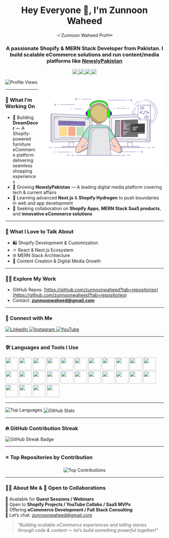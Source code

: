 <h1 align="center">Hey Everyone 👋, I'm Zunnoon Waheed</h1>

<div align="center" style="margin-top: 20px;">
  <img src="https://avatars.githubusercontent.com/u/583231?v=4" alt="Zunnoon Waheed Profile" width="150" style="border-radius: 50%;" />
</div>

<h3 align="center">
  A passionate Shopify & MERN Stack Developer from Pakistan.  
  I build scalable eCommerce solutions and run content/media platforms like  
  <a href="https://www.youtube.com/@NewslyPakistan" target="_blank">NewslyPakistan</a>
</h3>

<p align="center">
  <a href="https://github.com/zunnoonwaheed">
    <img src="https://img.shields.io/github/followers/zunnoonwaheed?label=Follow&style=social" />
  </a>
  <a href="https://github.com/zunnoonwaheed?tab=repositories" title="Repositories">
    <img src="https://img.shields.io/github/repo-size/zunnoonwaheed?style=flat-square" />
  </a>
  <a href="https://github.com/zunnoonwaheed" title="GitHub Stars">
    <img src="https://img.shields.io/github/stars/zunnoonwaheed?style=flat-square" />
  </a>
  <a href="https://github.com/zunnoonwaheed" title="Total Contributions">
    <img src="https://img.shields.io/github/commit-activity/m/zunnoonwaheed?style=flat-square" />
  </a>
</p>

<img align="right" alt="Coding" width="400" src="https://raw.githubusercontent.com/devSouvik/devSouvik/master/gif3.gif" />

<p align="left">
  <img src="https://komarev.com/ghpvc/?username=zunnoonwaheed&label=Profile%20views&color=0e75b6&style=flat" alt="Profile Views" />
</p>

---

### 🚀 What I’m Working On

- 🔭 Building **DreamDecor** — A Shopify-powered furniture eCommerce platform delivering seamless shopping experiences  
- 📰 Growing **NewslyPakistan** — A leading digital media platform covering tech & current affairs  
- 🌱 Learning advanced **Next.js** & **Shopify Hydrogen** to push boundaries in web and app development  
- 🤝 Seeking collaboration on **Shopify Apps**, **MERN Stack SaaS products**, and **innovative eCommerce solutions**  

---

### 💬 What I Love to Talk About

- 🛍️ Shopify Development & Customization  
- ⚛️ React & Next.js Ecosystem  
- 🌐 MERN Stack Architecture  
- 📰 Content Creation & Digital Media Growth  

---

### 👨‍💻 Explore My Work

- GitHub Repos: [https://github.com/zunnoonwaheed?tab=repositories](https://github.com/zunnoonwaheed?tab=repositories)  
- Contact: **zunnoonwaheed@gmail.com**

---

### 🔗 Connect with Me

<p align="left">
  <a href="https://linkedin.com/in/zunnoonwaheed" target="_blank" rel="noopener noreferrer">
    <img src="https://raw.githubusercontent.com/rahuldkjain/github-profile-readme-generator/master/src/images/icons/Social/linked-in-alt.svg" alt="LinkedIn" height="30" width="40" />
  </a>
  <a href="https://instagram.com/zunnoonwaheed" target="_blank" rel="noopener noreferrer">
    <img src="https://raw.githubusercontent.com/rahuldkjain/github-profile-readme-generator/master/src/images/icons/Social/instagram.svg" alt="Instagram" height="30" width="40" />
  </a>
  <a href="https://www.youtube.com/@NewslyPakistan" target="_blank" rel="noopener noreferrer">
    <img src="https://raw.githubusercontent.com/rahuldkjain/github-profile-readme-generator/master/src/images/icons/Social/youtube.svg" alt="YouTube" height="30" width="40" />
  </a>
</p>

---

### 🛠️ Languages and Tools I Use

<p align="left">
  <img src="https://cdn.jsdelivr.net/gh/devicons/devicon/icons/c/c-original.svg" width="40" height="40" />
  <img src="https://cdn.jsdelivr.net/gh/devicons/devicon/icons/cplusplus/cplusplus-original.svg" width="40" height="40" />
  <img src="https://cdn.jsdelivr.net/gh/devicons/devicon/icons/csharp/csharp-original.svg" width="40" height="40" />
  <img src="https://cdn.jsdelivr.net/gh/devicons/devicon/icons/css3/css3-original.svg" width="40" height="40" />
  <img src="https://cdn.jsdelivr.net/gh/devicons/devicon/icons/docker/docker-original.svg" width="40" height="40" />
  <img src="https://cdn.jsdelivr.net/gh/devicons/devicon/icons/express/express-original.svg" width="40" height="40" />
  <img src="https://cdn.jsdelivr.net/gh/devicons/devicon/icons/figma/figma-original.svg" width="40" height="40" />
  <img src="https://cdn.jsdelivr.net/gh/devicons/devicon/icons/git/git-original.svg" width="40" height="40" />
  <img src="https://cdn.jsdelivr.net/gh/devicons/devicon/icons/html5/html5-original.svg" width="40" height="40" />
  <img src="https://cdn.jsdelivr.net/gh/devicons/devicon/icons/javascript/javascript-original.svg" width="40" height="40" />
  <img src="https://www.vectorlogo.zone/logos/jenkins/jenkins-icon.svg" width="40" height="40" />
  <img src="https://cdn.jsdelivr.net/gh/devicons/devicon/icons/linux/linux-original.svg" width="40" height="40" />
  <img src="https://cdn.jsdelivr.net/gh/devicons/devicon/icons/mongodb/mongodb-original.svg" width="40" height="40" />
  <img src="https://cdn.jsdelivr.net/gh/devicons/devicon/icons/mysql/mysql-original.svg" width="40" height="40" />
  <img src="https://cdn.jsdelivr.net/gh/devicons/devicon/icons/nginx/nginx-original.svg" width="40" height="40" />
  <img src="https://cdn.jsdelivr.net/gh/devicons/devicon/icons/nodejs/nodejs-original.svg" width="40" height="40" />
  <img src="https://cdn.jsdelivr.net/gh/devicons/devicon/icons/pandas/pandas-original.svg" width="40" height="40" />
  <img src="https://cdn.jsdelivr.net/gh/devicons/devicon/icons/php/php-original.svg" width="40" height="40" />
  <img src="https://www.vectorlogo.zone/logos/getpostman/getpostman-icon.svg" width="40" height="40" />
  <img src="https://cdn.jsdelivr.net/gh/devicons/devicon/icons/python/python-original.svg" width="40" height="40" />
  <img src="https://cdn.jsdelivr.net/gh/devicons/devicon/icons/pytorch/pytorch-original.svg" width="40" height="40" />
  <img src="https://cdn.jsdelivr.net/gh/devicons/devicon/icons/react/react-original.svg" width="40" height="40" />
  <img src="https://cdn.jsdelivr.net/gh/devicons/devicon/icons/redux/redux-original.svg" width="40" height="40" />
  <img src="https://www.vectorlogo.zone/logos/springio/springio-icon.svg" width="40" height="40" />
  <img src="https://cdn.jsdelivr.net/gh/devicons/devicon/icons/tailwindcss/tailwindcss-plain.svg" width="40" height="40" />
  <img src="https://cdn.jsdelivr.net/gh/devicons/devicon/icons/tensorflow/tensorflow-original.svg" width="40" height="40" />
</p>

---

<p><img align="left" src="https://github-readme-stats.vercel.app/api/top-langs?username=zunnoonwaheed&show_icons=true&locale=en&layout=compact&theme=vue&hide_border=true" alt="Top Languages" /></p>

<p>&nbsp;<img align="center" src="https://github-readme-stats.vercel.app/api?username=zunnoonwaheed&show_icons=true&locale=en&theme=vue&hide_border=true" alt="GitHub Stats" /></p>

---

### 🔥 GitHub Contribution Streak

![GitHub Streak Badge](https://img.shields.io/badge/GitHub%20Streak-Active-brightgreen?logo=github&style=for-the-badge)

---

### ⭐ Top Repositories by Contribution

<p align="center">
  <img src="https://github-contributor-stats.vercel.app/api?username=zunnoonwaheed&limit=5&theme=flat&combine_all_yearly_contributions=true" alt="Top Contributions" />
</p>

---

### 👨‍💼 About Me & 🤝 Open to Collaborations

🎤 Available for **Guest Sessions / Webinars**  
🤝 Open to **Shopify Projects / YouTube Collabs / SaaS MVPs**  
💼 Offering **eCommerce Development / Full Stack Consulting**  
📧 Let’s chat: [zunnoonwaheed@gmail.com](mailto:zunnoonwaheed@gmail.com)

> *"Building scalable eCommerce experiences and telling stories through code & content — let’s build something powerful together!"*
